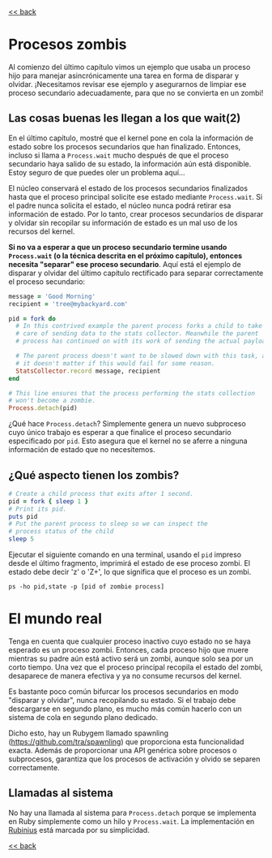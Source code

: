 [<< back](README.md)

# Procesos zombis

Al comienzo del último capítulo vimos un ejemplo que usaba un proceso hijo para manejar asincrónicamente una tarea en forma de disparar y olvidar. ¡Necesitamos revisar ese ejemplo y asegurarnos de limpiar ese proceso secundario adecuadamente, para que no se convierta en un zombi!

## Las cosas buenas les llegan a los que wait(2)

En el último capítulo, mostré que el kernel pone en cola la información de estado sobre los procesos secundarios que han finalizado. Entonces, incluso si llama a `Process.wait` mucho después de que el proceso secundario haya salido de su estado, la información aún está disponible. Estoy seguro de que puedes oler un problema aquí...

El núcleo conservará el estado de los procesos secundarios finalizados hasta que el proceso principal solicite ese estado mediante `Process.wait`. Si el padre nunca solicita el estado, el núcleo nunca podrá retirar esa información de estado. Por lo tanto, crear procesos secundarios de disparar y olvidar sin recopilar su información de estado es un mal uso de los recursos del kernel.

**Si no va a esperar a que un proceso secundario termine usando `Process.wait` (o la técnica descrita en el próximo capítulo), entonces necesita "separar" ese proceso secundario**. Aquí está el ejemplo de disparar y olvidar del último capítulo rectificado para separar correctamente el proceso secundario:

```ruby
message = 'Good Morning'
recipient = 'tree@mybackyard.com'

pid = fork do
  # In this contrived example the parent process forks a child to take
  # care of sending data to the stats collector. Meanwhile the parent
  # process has continued on with its work of sending the actual payload.

  # The parent process doesn't want to be slowed down with this task, and
  # it doesn't matter if this would fail for some reason.
  StatsCollector.record message, recipient
end

# This line ensures that the process performing the stats collection
# won't become a zombie.
Process.detach(pid)
```

¿Qué hace `Process.detach`? Simplemente genera un nuevo subproceso cuyo único trabajo es esperar a que finalice el proceso secundario especificado por `pid`. Esto asegura que el kernel no se aferre a ninguna información de estado que no necesitemos.

## ¿Qué aspecto tienen los zombis?

```ruby
# Create a child process that exits after 1 second.
pid = fork { sleep 1 }
# Print its pid.
puts pid
# Put the parent process to sleep so we can inspect the
# process status of the child
sleep 5
```

Ejecutar el siguiente comando en una terminal, usando el `pid` impreso desde el último fragmento, imprimirá el estado de ese proceso zombi. El estado debe decir 'z' o 'Z+', lo que significa que el proceso es un zombi.

```
ps -ho pid,state -p [pid of zombie process]
```

# El mundo real

Tenga en cuenta que cualquier proceso inactivo cuyo estado no se haya esperado es un proceso zombi. Entonces, cada proceso hijo que muere mientras su padre aún está activo será un zombi, aunque solo sea por un corto tiempo. Una vez que el proceso principal recopila el estado del zombi, desaparece de manera efectiva y ya no consume recursos del kernel.

Es bastante poco común bifurcar los procesos secundarios en modo "disparar y olvidar", nunca recopilando su estado. Si el trabajo debe descargarse en segundo plano, es mucho más común hacerlo con un sistema de cola en segundo plano dedicado.

Dicho esto, hay un Rubygem llamado spawnling (https://github.com/tra/spawnling) que proporciona esta funcionalidad exacta. Además de proporcionar una API genérica sobre procesos o subprocesos, garantiza que los procesos de activación y olvido se separen correctamente.

## Llamadas al sistema

No hay una llamada al sistema para `Process.detach` porque se implementa en Ruby simplemente como un hilo y `Process.wait`. La implementación en [Rubinius](https://github.com/rubinius/rubinius/blob/c6e8e33b37601d4a082ddcbbd60a568767074771/kernel/common/process.rb#L377-395) está marcada por su simplicidad.

[<< back](README.md)

